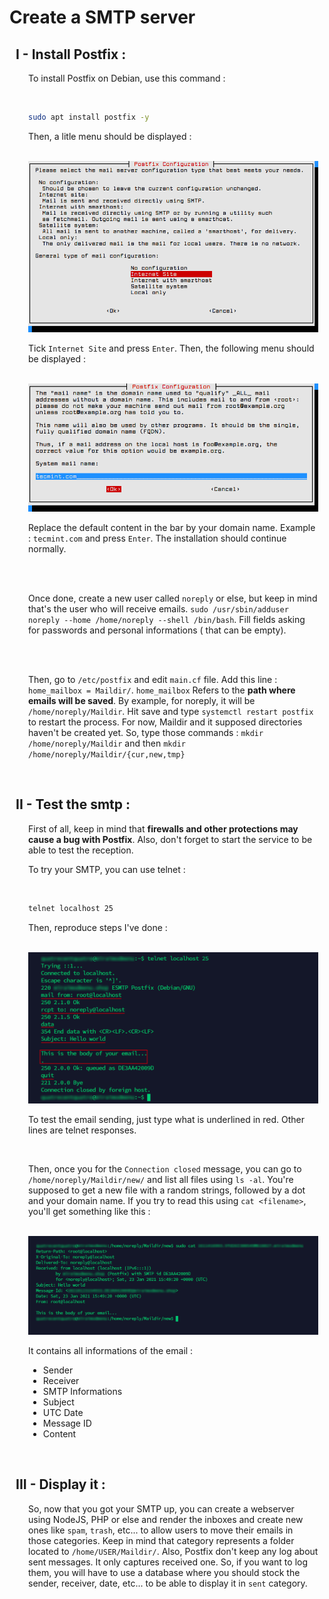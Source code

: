 # Create a SMTP server

<style>
    .todo {
        margin-left: 20px;
    }
    .step {
        margin: 10px;
    }
</style>

<div id="first-step" class="step">

## I - Install Postfix :

<div class="todo">

To install Postfix on Debian, use this command :

<br>

```bash
sudo apt install postfix -y
```

Then, a litle menu should be displayed :

<br>

<img src="./assets/postfix-setup-step-1.png">

Tick `Internet Site` and press `Enter`. Then, the following menu should be displayed :

<br>

<img src="./assets/postfix-setup-step-2.png">

Replace the default content in the bar by your domain name. Example : `tecmint.com` and press `Enter`. The installation should continue normally.

<br><br>

Once done, create a new user called `noreply` or else, but keep in mind that's the user who will receive emails. `sudo /usr/sbin/adduser noreply --home /home/noreply --shell /bin/bash`. Fill fields asking for passwords and personal informations ( that can be empty).

<br><br>

Then, go to `/etc/postfix` and edit `main.cf` file. Add this line : `home_mailbox = Maildir/`. `home_mailbox` Refers to the **path where emails will be saved**. By example, for noreply, it will be `/home/noreply/Maildir`. Hit save and type `systemctl restart postfix` to restart the process. For now, Maildir and it supposed directories haven't be created yet. So, type those commands : `mkdir /home/noreply/Maildir` and then `mkdir /home/noreply/Maildir/{cur,new,tmp}`

</div>
</div>

<br>

<div id="second-step" class="step">

## II - Test the smtp :

<div class="todo">

First of all, keep in mind that **firewalls and other protections may cause a bug with Postfix**. Also, don't forget to start the service to be able to test the reception.

To try your SMTP, you can use telnet :

<br>

```bash
telnet localhost 25
```

Then, reproduce steps I've done :

<br>

<img src="./assets/telnet-test-step-1.png">

To test the email sending, just type what is underlined in red. Other lines are telnet responses.

<br>

Then, once you for the `Connection closed` message, you can go to `/home/noreply/Maildir/new/` and list all files using `ls -al`. You're supposed to get a new file with a random strings, followed by a dot and your domain name. If you try to read this using `cat <filename>`, you'll get something like this :

<br>

<img src="./assets/telnet-test-step-2.png">

It contains all informations of the email :

<ul>
    <li>Sender</li>
    <li>Receiver</li>
    <li>SMTP Informations</li>
    <li>Subject</li>
    <li>UTC Date</li>
    <li>Message ID</li>
    <li>Content</li>
</ul>
</div>
</div>

<br>

<div id="last-step" class="step">

## III - Display it :

<div class="todo">

So, now that you got your SMTP up, you can create a webserver using NodeJS, PHP or else and render the inboxes and create new ones like `spam`, `trash`, etc... to allow users to move their emails in those categories. Keep in mind that category represents a folder located to `/home/USER/Maildir/`. Also, Postfix don't keep any log about sent messages. It only captures received one. So, if you want to log them, you will have to use a database where you should stock the sender, receiver, date, etc... to be able to display it in `sent` category.

</div>
</div>
